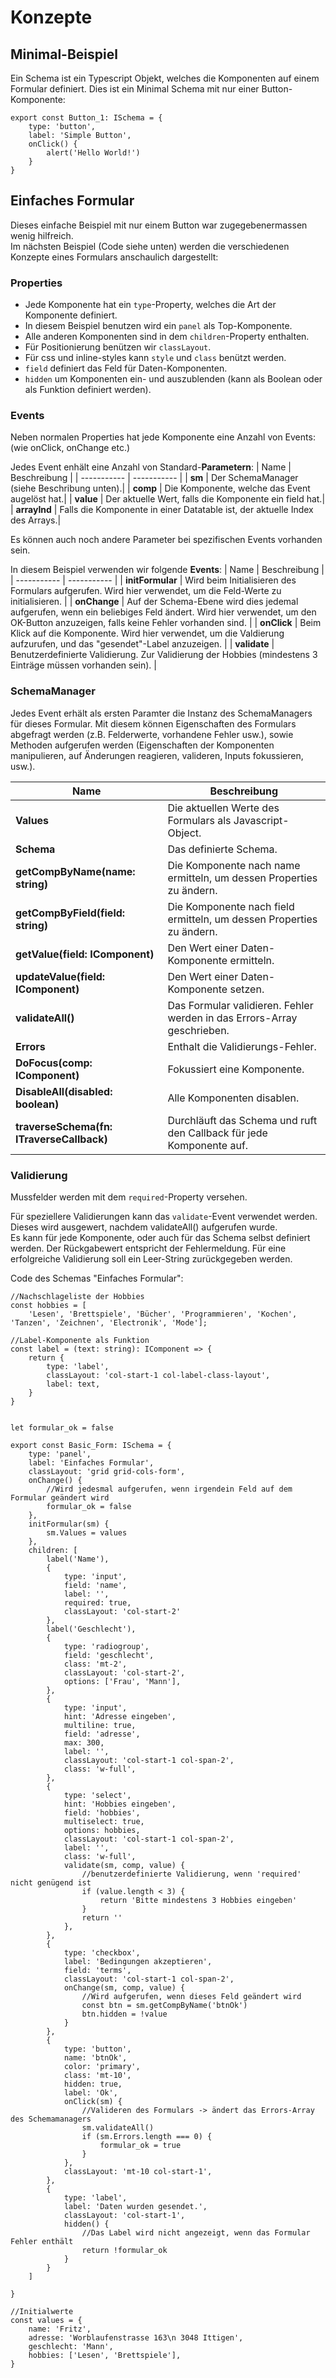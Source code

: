 # Konzepte

## Minimal-Beispiel

Ein Schema ist ein Typescript Objekt, welches die Komponenten auf einem Formular definiert.
Dies ist ein Minimal Schema mit nur einer Button-Komponente:

```
export const Button_1: ISchema = {
    type: 'button',
    label: 'Simple Button',
    onClick() {
        alert('Hello World!')
    }    
}
```

## Einfaches Formular

Dieses einfache Beispiel mit nur einem Button war zugegebenermassen wenig hilfreich.
<br>
Im nächsten Beispiel (Code siehe unten) werden die verschiedenen Konzepte eines Formulars anschaulich dargestellt:

### **Properties**

- Jede Komponente hat ein `type`-Property, welches die Art der Komponente definiert.
- In diesem Beispiel benutzen wird ein `panel` als Top-Komponente.
- Alle anderen Komponenten sind in dem `children`-Property enthalten.
- Für Positionierung benützen wir `classLayout`.
- Für css und inline-styles kann `style` und `class` benützt werden.
- `field` definiert das Feld für Daten-Komponenten.
- `hidden` um Komponenten ein- und auszublenden (kann als Boolean oder als Funktion definiert werden).

### **Events**
Neben normalen Properties hat jede Komponente eine Anzahl von Events:
(wie onClick, onChange etc.)

Jedes Event enhält eine Anzahl von Standard-**Parametern**:
| Name | Beschreibung  | 
| ----------- | ----------- |
| **sm** | Der SchemaManager (siehe Beschribung unten).|
| **comp** | Die Komponente, welche das Event augelöst hat.|
| **value** | Der aktuelle Wert, falls die Komponente ein field hat.|
| **arrayInd** | Falls die Komponente in einer Datatable ist, der aktuelle Index des Arrays.|
    
Es können auch noch andere Parameter bei spezifischen Events vorhanden sein.

In diesem Beispiel verwenden wir folgende **Events**:
| Name | Beschreibung  | 
| ----------- | ----------- |
| **initFormular** | Wird beim Initialisieren des Formulars aufgerufen. Wird hier verwendet, um die Feld-Werte zu initialisieren. |
| **onChange** | Auf der Schema-Ebene wird dies jedemal aufgerufen, wenn ein beliebiges Feld ändert. Wird hier verwendet, um den OK-Button anzuzeigen, falls keine Fehler vorhanden sind. |
| **onClick** | Beim Klick auf die Komponente. Wird hier verwendet, um die Valdierung aufzurufen, und das "gesendet"-Label anzuzeigen. |
| **validate** | Benutzerdefinierte Validierung. Zur Validierung der Hobbies (mindestens 3 Einträge müssen vorhanden sein). |

### **SchemaManager**
Jedes Event erhält als ersten Paramter die Instanz des SchemaManagers für dieses Formular.
Mit diesem können Eigenschaften des Formulars abgefragt werden (z.B. Felderwerte, vorhandene Fehler usw.), 
sowie Methoden aufgerufen werden (Eigenschaften der Komponenten manipulieren, auf Änderungen reagieren,  valideren, Inputs fokussieren, usw.).

| Name | Beschreibung  | 
| ----------- | ----------- |
| **Values** | Die aktuellen Werte des Formulars als Javascript-Object. |
| **Schema** | Das definierte Schema. |
| **getCompByName(name: string)** | Die Komponente nach name ermitteln, um dessen Properties zu ändern. |
| **getCompByField(field: string)** | Die Komponente nach field ermitteln, um dessen Properties zu ändern. |
| **getValue(field: IComponent)** | Den Wert einer Daten-Komponente ermitteln. |
| **updateValue(field: IComponent)** | Den Wert einer Daten-Komponente setzen. |
| **validateAll()** | Das Formular validieren. Fehler werden in das Errors-Array geschrieben. |
| **Errors** | Enthalt die Validierungs-Fehler. |
| **DoFocus(comp: IComponent)** | Fokussiert eine Komponente. |
| **DisableAll(disabled: boolean)** | Alle Komponenten disablen. |
| **traverseSchema(fn: ITraverseCallback)** | Durchläuft das Schema und ruft den Callback  für jede Komponente auf. |

### **Validierung**
Mussfelder werden mit dem `required`-Property versehen. <br>

Für speziellere Validierungen kann das `validate`-Event verwendet werden. Dieses wird ausgewert, nachdem validateAll() aufgerufen wurde.<br>
Es kann für jede Komponente, oder auch für das Schema selbst definiert werden.
Der Rückgabewert entspricht der Fehlermeldung. Für eine erfolgreiche Validierung soll ein Leer-String zurückgegeben werden.


Code des Schemas "Einfaches Formular":
```
//Nachschlageliste der Hobbies
const hobbies = [
    'Lesen', 'Brettspiele', 'Bücher', 'Programmieren', 'Kochen', 'Tanzen', 'Zeichnen', 'Electronik', 'Mode'];

//Label-Komponente als Funktion
const label = (text: string): IComponent => {
	return {
		type: 'label',
		classLayout: 'col-start-1 col-label-class-layout',
		label: text,
	}
}


let formular_ok = false

export const Basic_Form: ISchema = {
    type: 'panel',
    label: 'Einfaches Formular',
    classLayout: 'grid grid-cols-form',
    onChange() {
        //Wird jedesmal aufgerufen, wenn irgendein Feld auf dem Formular geändert wird
        formular_ok = false
    },
    initFormular(sm) {
        sm.Values = values
    },
    children: [
        label('Name'),
        {
            type: 'input',
            field: 'name',
            label: '',
            required: true,
            classLayout: 'col-start-2'
        },
        label('Geschlecht'),
        {
            type: 'radiogroup',
            field: 'geschlecht',
            class: 'mt-2',
            classLayout: 'col-start-2',
            options: ['Frau', 'Mann'],
        },
        {
            type: 'input',
            hint: 'Adresse eingeben',
            multiline: true,
            field: 'adresse',
            max: 300,
            label: '',
            classLayout: 'col-start-1 col-span-2',
            class: 'w-full',
        },
        {
            type: 'select',
            hint: 'Hobbies eingeben',
            field: 'hobbies',
            multiselect: true,
            options: hobbies,
            classLayout: 'col-start-1 col-span-2',
            label: '',
            class: 'w-full',
            validate(sm, comp, value) {
                //benutzerdefinierte Validierung, wenn 'required' nicht genügend ist
                if (value.length < 3) {
                    return 'Bitte mindestens 3 Hobbies eingeben'
                }
                return ''
            },
        },
        {
            type: 'checkbox',
            label: 'Bedingungen akzeptieren',
            field: 'terms',
            classLayout: 'col-start-1 col-span-2',
            onChange(sm, comp, value) {
                //Wird aufgerufen, wenn dieses Feld geändert wird
                const btn = sm.getCompByName('btnOk')
                btn.hidden = !value
            }
        },
        {
            type: 'button',
            name: 'btnOk',
            color: 'primary',
            class: 'mt-10',
            hidden: true,
            label: 'Ok',
            onClick(sm) {
                //Valideren des Formulars -> ändert das Errors-Array des Schemamanagers
                sm.validateAll()
                if (sm.Errors.length === 0) {
                    formular_ok = true
                }
            },
            classLayout: 'mt-10 col-start-1',
        },
        {
            type: 'label', 
            label: 'Daten wurden gesendet.',
            classLayout: 'col-start-1',
            hidden() {
                //Das Label wird nicht angezeigt, wenn das Formular Fehler enthält
                return !formular_ok
            }
        }
    ]

}

//Initialwerte
const values = {
    name: 'Fritz',
    adresse: 'Worblaufenstrasse 163\n 3048 Ittigen',
    geschlecht: 'Mann',
    hobbies: ['Lesen', 'Brettspiele'],
}

```